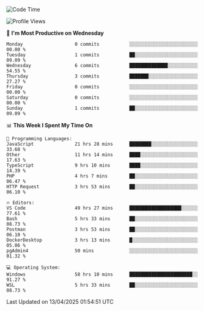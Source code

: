 <!--START_SECTION:waka-->
![Code Time](http://img.shields.io/badge/Code%20Time-4%2C622%20hrs%202%20mins-blue)

![Profile Views](http://img.shields.io/badge/Profile%20Views-8-blue)

📅 **I'm Most Productive on Wednesday** 

```text
Monday                   0 commits           ░░░░░░░░░░░░░░░░░░░░░░░░░   00.00 % 
Tuesday                  1 commits           ██░░░░░░░░░░░░░░░░░░░░░░░   09.09 % 
Wednesday                6 commits           ██████████████░░░░░░░░░░░   54.55 % 
Thursday                 3 commits           ███████░░░░░░░░░░░░░░░░░░   27.27 % 
Friday                   0 commits           ░░░░░░░░░░░░░░░░░░░░░░░░░   00.00 % 
Saturday                 0 commits           ░░░░░░░░░░░░░░░░░░░░░░░░░   00.00 % 
Sunday                   1 commits           ██░░░░░░░░░░░░░░░░░░░░░░░   09.09 % 
```


📊 **This Week I Spent My Time On** 

```text
💬 Programming Languages: 
JavaScript               21 hrs 28 mins      ████████░░░░░░░░░░░░░░░░░   33.68 % 
Other                    11 hrs 14 mins      ████░░░░░░░░░░░░░░░░░░░░░   17.63 % 
TypeScript               9 hrs 10 mins       ████░░░░░░░░░░░░░░░░░░░░░   14.39 % 
PHP                      4 hrs 7 mins        ██░░░░░░░░░░░░░░░░░░░░░░░   06.47 % 
HTTP Request             3 hrs 53 mins       ██░░░░░░░░░░░░░░░░░░░░░░░   06.10 % 

🔥 Editors: 
VS Code                  49 hrs 27 mins      ███████████████████░░░░░░   77.61 % 
Bash                     5 hrs 33 mins       ██░░░░░░░░░░░░░░░░░░░░░░░   08.73 % 
Postman                  3 hrs 53 mins       ██░░░░░░░░░░░░░░░░░░░░░░░   06.10 % 
DockerDesktop            3 hrs 13 mins       █░░░░░░░░░░░░░░░░░░░░░░░░   05.06 % 
pgAdmin4                 50 mins             ░░░░░░░░░░░░░░░░░░░░░░░░░   01.32 % 

💻 Operating System: 
Windows                  58 hrs 10 mins      ███████████████████████░░   91.27 % 
WSL                      5 hrs 33 mins       ██░░░░░░░░░░░░░░░░░░░░░░░   08.73 % 
```


 Last Updated on 13/04/2025 01:54:51 UTC
<!--END_SECTION:waka-->
